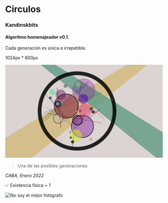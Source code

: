 # Circulos
### Kandinskbits
#### Algoritmo homenajeador v0.1. 

Cada generación es única e irrepetible.

1024px * 600px

![Una de las posibles generaciones](https://raw.githubusercontent.com/juanmiguells/circulos/main/circulos.png)

> Una de las posibles generaciones

*CABA, Enero 2022*

:white_check_mark: Existencia física = 1

![No soy el mejor fotógrafo](https://raw.githubusercontent.com/juanmiguells/circulos/main/circulos_photo.png)

